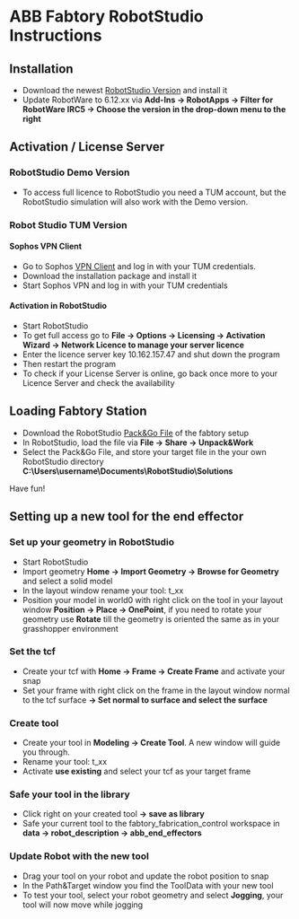 # ABB Fabtory RobotStudio Instructions

## Installation

* Download the newest [RobotStudio Version](https://new.abb.com/products/robotics/de/robotstudio/downloads) and install it
* Update RobotWare to 6.12.xx via **Add-Ins -> RobotApps -> Filter for RobotWare **IRC5** -> Choose the version in the drop-down menu to the right**

## Activation / License Server 

### RobotStudio Demo Version
* To access full licence to RobotStudio you need a TUM account, but the RobotStudio simulation will also work with the Demo version.

### Robot Studio TUM Version

#### Sophos VPN Client

* Go to Sophos [VPN Client](https://firewall.ai.ar.tum.de/) and log in with your TUM credentials. 
* Download the installation package and install it
* Start Sophos VPN and log in with your TUM credentials

#### Activation in RobotStudio

* Start RobotStudio
* To get full access go to **File -> Options -> Licensing -> Activation Wizard -> Network Licence to manage your server licence**   
* Enter the licence server key 10.162.157.47 and shut down the program
* Then restart the program
* To check if your License Server is online, go back once more to your Licence Server and check the availability

## Loading Fabtory Station

* Download the RobotStudio [Pack&Go File](https://drive.google.com/drive/folders/1p_he4GqPH-pw7OSO1jV9Rtm2k0KBjeF4?usp=sharing) of the fabtory setup
* In RobotStudio, load the file via **File -> Share -> Unpack&Work**
* Select the Pack&Go File, and store your target file in the your own RobotStudio directory **C:\Users\username\Documents\RobotStudio\Solutions**

Have fun!

## Setting up a new tool for the end effector

### Set up your geometry in RobotStudio

* Start RobotStudio
* Import geometry **Home -> Import Geometry -> Browse for Geometry** and select a solid model
* In the layout window rename your tool: t_xx
* Position your model in world0 with right click on the tool in your layout window **Position -> Place -> OnePoint**, if you need to rotate your geometry use **Rotate** till the geometry is oriented the same as in your grasshopper environment

### Set the tcf

* Create your tcf with **Home -> Frame -> Create Frame** and activate your snap
* Set your frame with right click on the frame in the layout window normal to the tcf surface **-> Set normal to surface and select the surface**

### Create tool

* Create your tool in **Modeling -> Create Tool**. A new window will guide you through.
* Rename your tool: t_xx
* Activate **use existing** and select your tcf as your target frame

### Safe your tool in the library

* Click right on your created tool **-> save as library** 
* Safe your current tool to the fabtory_fabrication_control workspace in **data -> robot_description -> abb_end_effectors**

### Update Robot with the new tool

* Drag your tool on your robot and update the robot position to snap
* In the Path&Target window you find the ToolData with your new tool
* To test your tool, select your robot geometry and select **Jogging**, your tool will now move while jogging
